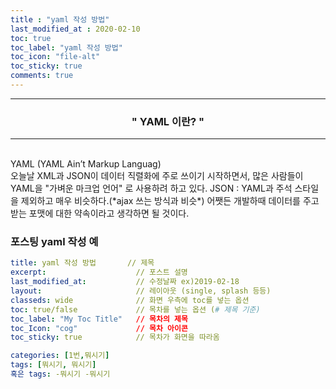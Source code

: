 ```yaml
---
title : "yaml 작성 방법"
last_modified_at : 2020-02-10
toc: true
toc_label: "yaml 작성 방법"
toc_icon: "file-alt"
toc_sticky: true
comments: true
---
```

------
### <center>" YAML 이란? "</center>
------
<br/>
 YAML (YAML Ain’t Markup Languag) <br/>
 오늘날 XML과 JSON이 데이터 직렬화에 주로 쓰이기 시작하면서, 
 많은 사람들이 YAML을 "가벼운 마크업 언어" 로 사용하려 하고 있다.
 JSON : YAML과 주석 스타일을 제외하고 매우 비슷하다.(*ajax 쓰는 방식과 비슷*)
 어쨋든 개발하때 데이터를 주고 받는 포맷에 대한 약속이라고 생각하면 될 것이다.

### 포스팅 yaml 작성 예
```yaml
title: yaml 작성 방법       // 제목
excerpt:                    // 포스트 설명
last_modified_at:           // 수정날짜 ex)2019-02-18
layout:                     // 레이아웃 (single, splash 등등)
classeds: wide	            // 화면 우측에 toc를 넣는 옵션
toc: true/false	            // 목차를 넣는 옵션 (# 제목 기준)
toc_label: "My Toc Title"	// 목차의 제목
toc_Icon: "cog"	            // 목차 아이콘
toc_sticky: true	        // 목차가 화면을 따라옴

categories: [1번,뭐시기]
tags: [뭐시기, 뭐시기]
혹은 tags: -뭐시기 -뭐시기
```